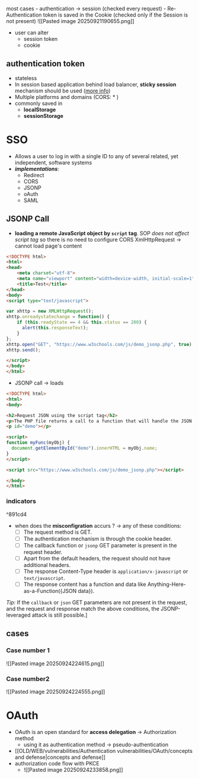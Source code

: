 

most cases 
     - authentication -> session (checked every request)
     - Re-Authentication token is saved in the Cookie (checked only if the Session is not present)
       ![[Pasted image 20250921190655.png]]
- user can alter 
	- session token
	- cookie 
## authentication token 
- stateless
- In session based application behind load balancer, **sticky session** mechanism should be used ([more info](https://medium.com/@mrcyna/what-are-the-sticky-sessions-222c378d2ce1))
- Multiple platforms and domains (CORS: * )
- commonly saved in
	- **localStorage**
	- **sessionStorage**

# SSO 
- Allows a user to log in with a single ID to any of several related, yet independent, software systems
 - ***implementations***:
	  - Redirect 
	  - CORS
	  - JSONP
	  - oAuth
	  - SAML

## JSONP Call

- **loading a remote JavaScript object by `script` tag**. SOP *does not affect script tag* so there is no need to configure CORS
XmlHttpRequest -> cannot load page's content

```html
<!DOCTYPE html>
<html>
<head>
	<meta charset="utf-8">
	<meta name="viewport" content="width=device-width, initial-scale=1">
	<title>Test</title>
</head>
<body>
<script type="text/javascript">

var xhttp = new XMLHttpRequest();
xhttp.onreadystatechange = function() {
	if (this.readyState == 4 && this.status == 200) {
	  alert(this.responseText);
	}
};
xhttp.open("GET", "https://www.w3schools.com/js/demo_jsonp.php", true);
xhttp.send();

</script>
</body>
</html>
```
- JSONP call -> loads  
```html
<!DOCTYPE html>
<html>
<body>

<h2>Request JSON using the script tag</h2>
<p>The PHP file returns a call to a function that will handle the JSON data.</p>
<p id="demo"></p>

<script>
function myFunc(myObj) {
  document.getElementById("demo").innerHTML = myObj.name;
}
</script>

<script src="https://www.w3schools.com/js/demo_jsonp.php"></script>

</body>
</html>
```
### indicators

^891cd4

- when does the **misconfigration** accurs ? -> any of these conditions:
	- [ ] The request method is GET.
	- [ ] The authentication mechanism is through the cookie header.
	- [ ] The callback function or `jsonp` GET parameter is present in the request header.
	- [ ] Apart from the default headers, the request should not have additional headers.
	- [ ] The response Content-Type header is `application/x-javascript` or `text/javascript`.
	- [ ] The response content has a function and data like Anything-Here-as-a-Function({JSON data}).

_Tip:_ If the `callback` or `json` GET parameters are not present in the request, and the request and response match the above conditions, the JSONP-leveraged attack is still possible.]
## cases
### Case number 1
![[Pasted image 20250924224615.png]]
### Case number2
![[Pasted image 20250924224555.png]]
# OAuth

- OAuth is an open standard for **access delegation** -> Authorization method 
	- using it as authentication method -> pseudo-authentication
-  [[OLD/WEB/vulnerabilities/Authentication vulnerabilities/OAuth/concepts and defense|concepts and defense]]
- authorization code flow with PKCE
	- ![[Pasted image 20250924233858.png]]

